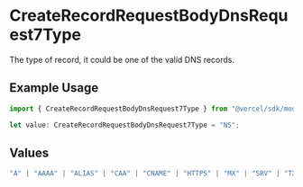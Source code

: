 # CreateRecordRequestBodyDnsRequest7Type

The type of record, it could be one of the valid DNS records.

## Example Usage

```typescript
import { CreateRecordRequestBodyDnsRequest7Type } from "@vercel/sdk/models/operations/createrecord.js";

let value: CreateRecordRequestBodyDnsRequest7Type = "NS";
```

## Values

```typescript
"A" | "AAAA" | "ALIAS" | "CAA" | "CNAME" | "HTTPS" | "MX" | "SRV" | "TXT" | "NS"
```